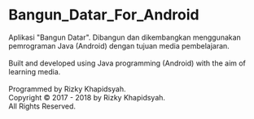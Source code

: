 # Bangun_Datar_For_Android
Aplikasi "Bangun Datar". Dibangun dan dikembangkan menggunakan pemrograman Java (Android) dengan tujuan media pembelajaran. 
<br><br> 
Built and developed using Java programming (Android) with the aim of learning media.
<br><br> 
Programmed by Rizky Khapidsyah. <br>
Copyright © 2017 - 2018 by Rizky Khapidsyah. <br>
All Rights Reserved.
